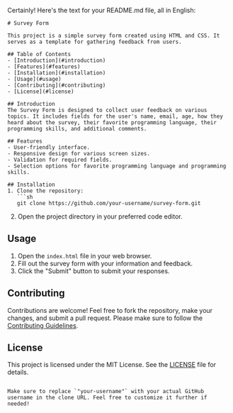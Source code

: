Certainly! Here's the text for your README.md file, all in English:

```
# Survey Form

This project is a simple survey form created using HTML and CSS. It serves as a template for gathering feedback from users.

## Table of Contents
- [Introduction](#introduction)
- [Features](#features)
- [Installation](#installation)
- [Usage](#usage)
- [Contributing](#contributing)
- [License](#license)

## Introduction
The Survey Form is designed to collect user feedback on various topics. It includes fields for the user's name, email, age, how they heard about the survey, their favorite programming language, their programming skills, and additional comments.

## Features
- User-friendly interface.
- Responsive design for various screen sizes.
- Validation for required fields.
- Selection options for favorite programming language and programming skills.

## Installation
1. Clone the repository:
   ```sh
   git clone https://github.com/your-username/survey-form.git
   ```
2. Open the project directory in your preferred code editor.

## Usage
1. Open the `index.html` file in your web browser.
2. Fill out the survey form with your information and feedback.
3. Click the "Submit" button to submit your responses.

## Contributing
Contributions are welcome! Feel free to fork the repository, make your changes, and submit a pull request. Please make sure to follow the [Contributing Guidelines](CONTRIBUTING.md).

## License
This project is licensed under the MIT License. See the [LICENSE](LICENSE) file for details.
```

Make sure to replace `"your-username"` with your actual GitHub username in the clone URL. Feel free to customize it further if needed!
